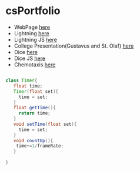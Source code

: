 # csPortfolio
* WebPage [here](https://bartzc.github.io/bartzPhotography/websiteMain.html)
* Lightning [here](https://bartzc.github.io/lightning2/)
* Lightning JS [here](https://bartzc.github.io/bartzPhotography/websiteMain.html)
* College Presentation(Gustavus and St. Olaf) [here](https://bartzc.github.io/collegePresi/file.html)
* Dice [here](https://bartzc.github.io/dice3/index.html)
* Dice JS [here](https://bartzc.github.io/dice3/index2.html)
* Chemotaxis [here](https://bartzc.github.io/chemotaxis4/)



```Java

class Timer{
   float time;
   Timer(float set){
     time = set;
   }
   float getTime(){
     return time;
   }
   void setTime(float set){
     time = set;
   }
   void countUp(){
    time+=1/frameRate; 
   }
   
}
```
